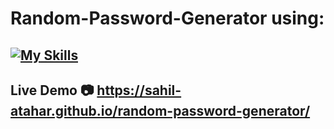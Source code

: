 # Random-Password-Generator using:

## [![My Skills](https://skillicons.dev/icons?i=html,css,javascript,react,vite&perline=5)](https://skillicons.dev)

## Live Demo :camera: https://sahil-atahar.github.io/random-password-generator/
